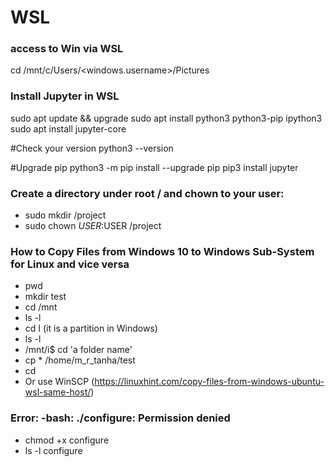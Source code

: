 # WSL
### access to Win via WSL
cd /mnt/c/Users/<windows.username>/Pictures

### Install Jupyter in WSL
sudo apt update && upgrade
sudo apt install python3 python3-pip ipython3
sudo apt install jupyter-core

#Check your version
python3 --version

#Upgrade pip
python3 -m pip install --upgrade pip
pip3 install jupyter

### Create a directory under root / and chown to your user:
  - sudo mkdir /project
  - sudo chown $USER:$USER /project

### How to Copy Files from Windows 10 to Windows Sub-System for Linux and vice versa
- pwd
- mkdir test
- cd /mnt
- ls -l
- cd I (it is a partition in Windows)
- ls -l
- /mnt/i$ cd 'a folder name'
- cp * /home/m_r_tanha/test
- cd
- Or use WinSCP (https://linuxhint.com/copy-files-from-windows-ubuntu-wsl-same-host/)
### Error: -bash: ./configure: Permission denied
- chmod +x configure
- ls -l configure
